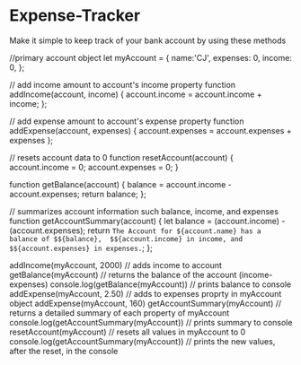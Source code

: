 # Expense-Tracker
Make it simple to keep track of your bank account by using these methods

//primary account object
let myAccount = {
    name:'CJ',
    expenses: 0,
    income: 0,
};

// add income amount to account's income property
function addIncome(account, income) {
    account.income = account.income + income;
};

// add expense amount to account's expense property
function addExpense(account, expenses) {
    account.expenses = account.expenses + expenses
};

// resets account data to 0
function resetAccount(account) {
    account.income = 0;
    account.expenses = 0;
}

function getBalance(account) {
    balance = account.income - account.expenses;
    return balance;
};

// summarizes account information such balance, income, and expenses
function getAccountSummary(account) {
    let balance = (account.income) - (account.expenses);
    return `The Account for ${account.name} has a balance of $${balance}, 
    $${account.income} in income, and $${account.expenses} in expenses.`;
};

 addIncome(myAccount, 2000) // adds income to account
 getBalance(myAccount) // returns the balance of the account (income-expenses)
 console.log(getBalance(myAccount)) // prints balance to console
 addExpense(myAccount, 2.50) // adds to expenses proprty in myAccount object
 addExpense(myAccount, 160)
 getAccountSummary(myAccount) // returns a detailed summary of each property of myAccount
 console.log(getAccountSummary(myAccount)) // prints summary to console
 resetAccount(myAccount) // resets all values in myAccount to 0
 console.log(getAccountSummary(myAccount)) // prints the new values, after the reset, in the console
